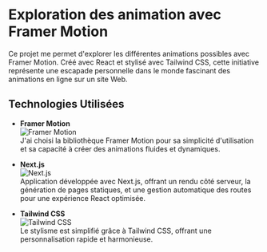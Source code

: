 # Exploration des animation avec Framer Motion

Ce projet me permet d'explorer les différentes animations possibles avec Framer Motion. Créé avec React et stylisé avec Tailwind CSS, cette initiative représente une escapade personnelle dans le monde fascinant des animations en ligne sur un site Web.

## Technologies Utilisées

- **Framer Motion**  
  ![Framer Motion](https://img.shields.io/badge/Framer%20Motion-v2.0.0-blue)  
  J'ai choisi la bibliothèque Framer Motion pour sa simplicité d'utilisation et sa capacité à créer des animations fluides et dynamiques.

- **Next.js**  
  ![Next.js](https://img.shields.io/badge/Next.js%20-%23000000.svg?logo=next.js&logoColor=%23FFFFFF)  
  Application développée avec Next.js, offrant un rendu côté serveur, la génération de pages statiques, et une gestion automatique des routes pour une expérience React optimisée.



- **Tailwind CSS**  
  ![Tailwind CSS](https://img.shields.io/badge/Tailwind%20CSS%20-%2338B2AC.svg?logo=tailwind-css&logoColor=white)  
  Le stylisme est simplifié grâce à Tailwind CSS, offrant une personnalisation rapide et harmonieuse.





